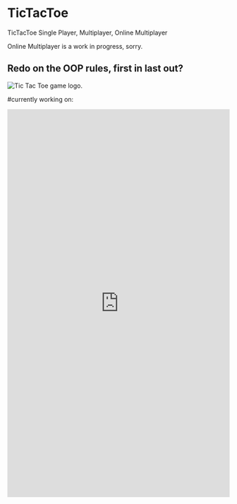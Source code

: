 # TicTacToe
TicTacToe Single Player, Multiplayer, Online Multiplayer

Online Multiplayer is a work in progress, sorry.

<h2>Redo on the OOP rules, first in last out?</h2>

<img src="https://i.ibb.co/qg0j9Rg/Tic-Tac-Toe.png" alt="Tic Tac Toe game logo.">

#currently working on:
<iframe frameborder="0" style="width:100%;height:878px;" src="https://viewer.diagrams.net/?highlight=0000ff&edit=_blank&layers=1&nav=1&title=getPlayerAmountFlowChart#R7VvZcuI4FP2aVM08hPK%2BPLJmuqqnk6r0LHkUWBh3ZIuRRYD%2B%2BpFsCdvIECcBYrpMqmLrar%2F36Ohq8Y05jDd3BCwXf%2BIAohtDCzY35ujGMHTdsNmDS7a5xPKFICRRIBIVgsfoJxRCQ0hXUQDTSkKKMaLRsiqc4SSBM1qRAULwuppsjlG11iUIoSJ4nAGkSv%2BJArrIpbZWiP%2BAUbigVfkUzJ5DgleJqOzGMMfecDw08%2BgYyIJE%2BnQBArwuiczxjTkkGNP8Ld4MIeKKlTrL800OxO4aTWBCm2QI7u%2BB%2FeXvnzF9WY%2F%2FmkN7nX67FYZ6AWgFZTeyxtKt1A4MmLJEEBO6wCFOABoX0kEh%2FYrxkiXTmfAHpHQrbA1WFDPRgsZIxCIwhWiw0%2BAQI0yy6sxRf2SMPJZkjhNakuuW6VhMaYOdHjUeeIZ0thCBvFBMAkhkxgQnvIUzHEczUfU82oxAKvOkCVh%2Bxw84ypTIJTGkYBxEMliY%2BX5FUcSLyzNSgp93eDF2knKTB33P4GlVUwnrpXhFZvCIfeRwACSE9Eg6K0%2FHbVWqQADhDmLWKbJlCQhEgEYvVeADMX7CXboCRuxFIOkNqNJrUOUgKoxagZfz3wrLiNs0g0ufJWDa2hSR7C3kz0emByqLmhIpZqp5QGALST9mdqK%2F%2FZ5n2UslJaxHeSukeB%2FvCDHi4ahZLyIKH5cgs9CacV8Vw4q9tYk38EbXCN2QgCBi4BxFhBFshJOsfsLjd3GlDg1s%2Fpc1CKGy3B9OJv1jgH%2BBhMLNUYjKWMvPs4hJxZSzzLqgaMPzctmixM%2B%2Bcy5Ud2TZbrK0GpKl2yqytBRU8dYb2iqFhOdNliuq4IzZdclfmZoAQhBhNkpjprwlJBFrFiT7cQ9FxGu8xmwOpZemq4N80h%2FbQ%2FfX4r8T8BUjqApfWb6l8JUufcEyXznaufhK6%2Fiq1XzlNuQrv1V8JVdtHayuHFa63ipcGXWrhg5X14crOcm1BFeuAiudKyBbMLIXzP8ZhcScKKgjCxxPV2kTz6nzlBp4SnbVU3IM1VPyahwl72yOkgqRjnnaxDx%2B0xnNaRXz%2BAqsxGJOi9Jsm2t%2Fi6pMTN2Cr%2BU0Zvp7NGZ%2B%2BoLPvwxtwU1E%2F%2BWq7dki9FSKGW2E1rPAVgYS1sNSJh58KscV2bLQtoKTjiJfPShoelKge63iSF31%2Bl8hSaMjyeshSbdtHHkp167guwrbFeR3gO%2FKhm3AfQraOJHo%2FROjjds7mgHUR1HIj4biKAgyxfBK5JjghWfthIEo8PLAfJUmJdYuf6Aqsub9L065nOoAseVaSBaRN1TkKrDfJwRsS8mWPEF6uB5jz1nxbatcnJr%2BQ8llL4qBmre3GLY7DX5gJKvb2%2FszB4g5iSfTNHtgmqfmpR45Hy4keEXz8iAh2TZBDNMUhLDXTTytn3gM3apA0rU0deaxHXXm0TW3J4%2BaT3%2FWdyEP%2FcJec5X2BWVJhHNkR0lYM79dl4PtNJw5jLPMHG8lfGvvONLXLkDJUkclSk6zs%2Bw7EEP2eKSA8ieDq%2FTh%2BZYHnv7g1%2FrYy5z9e5A7szME0lTl2m4P9gT0uL954dbswdY65q7ZY06842ss1nH9cy0L5SXLX5oor5cLvaviQv1TuNB7MxcaHRd%2BBhe67aZCy1SApOCA62qZ8QtDVX5909eOmPMcpjmIkI8YbXfpH0xlX7U3GVP3e7ZqT0evsael9Xxd2%2F3kAD69QdUbfwcNenA8NhuCFaN80ng8Dur3G1xYWHdaZl6jxronufz%2B%2Ff6hDXfY24q8899hPz6aG883lrzIIBB8myPT0k2dzT2G66oX3RluVUB7eo85crtsvnkuX%2Fzw5xzpEiTvR%2FSQJSKY1x%2FjF5hmzlCv18va81yCel5LB%2FU2f67hSPgJUHum3%2FPLPxXTZu3um9c736KyjprfvMo8vIar4OUdi9EKkA6vTIfMahOmh%2BMbbYfXfSqe9o9xDg2I968YjYYLRsk1lz%2Bd%2Fhr0f2rBkPoPo37oPc2%2FfHu0bg3nwwB5Bw5qVfCq3us7YDdU%2FOeque7LqtPOMGycZjPMnOC4m2M%2BbY6p8fcVWB8%2B05E4ka6%2FqzedVd5%2BoMOCxbfZ%2BaZQ8fW7Of4f"></iframe>
